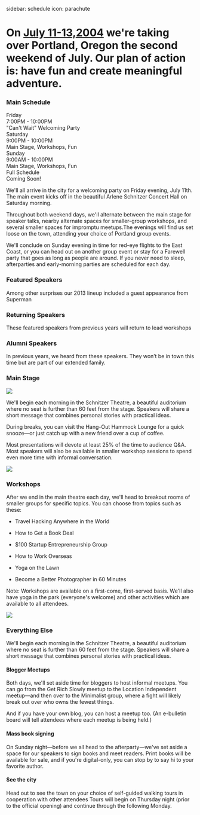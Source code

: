 sidebar: schedule
icon: parachute

# On [July 11-13,2004](/register) we're taking over Portland, Oregon the second weekend of July. Our plan of action is: have fun and create meaningful adventure.
<div class="main-schedule-box">
	<h3>Main Schedule</h3>
	<div class="main-schedule-item">
		<div class="main-schedule-day">Friday</div>
		<div class="main-schedule-time">7:00PM - 10:00PM</div>
		<div class="main-schedule-descr">"Can't Wait" Welcoming Party</div>
	</div>
	<div class="main-schedule-item">
		<div class="main-schedule-day">Saturday</div>
		<div class="main-schedule-time">9:00PM - 10:00PM</div>
		<div class="main-schedule-descr">Main Stage, Workshops, Fun</div>
	</div>
	<div class="main-schedule-item">
		<div class="main-schedule-day">Sunday</div>
		<div class="main-schedule-time">9:00AM - 10:00PM</div>
		<div class="main-schedule-descr">Main Stage, Workshops, Fun</div>
	</div>
	<div class="main-schedule-item">
		<div class="main-schedule-day">Full Schedule</div>
		<div class="main-schedule-descr">Coming Soon!</div>
	</div>
</div>

<p class="intro">We'll all arrive in the city for a welcoming party on Friday evening, July 11th. The main event kicks off in the beautiful Arlene Schnitzer Concert Hall on Saturday morning.</p>

Throughout both weekend days, we'll alternate between the main stage for speaker talks, nearby alternate spaces for smaller-group workshops, and several smaller spaces for impromptu meetups.The evenings will find us set loose on the town, attending your choice of Portland group events.

We'll conclude on Sunday evening in time for red-eye flights to the East Coast, or you can head out on another group event or stay for a Farewell party that goes as long as people are around. If you never need to sleep, afterparties and early-morning parties are scheduled for each day.

<div class="line-canvas"></div>

<a name="speakers"></a>

### Featured Speakers
Among other surprises our 2013 lineup included a guest appearance from Superman

<div class="speaker_list" data-speaker-type="featured"></div>

<div class="line-canvas"></div>

### Returning Speakers
These featured speakers from previous years will return to lead workshops

<div class="speaker_list" data-speaker-type="returning"></div>

<div class="line-canvas"></div>

### Alumni Speakers
In previous years, we heard from these speakers. They won’t be in town this time but are part of our extended family.

<div class="speaker_list" data-speaker-type="alumni"></div>

<div class="clear"></div>


### Main Stage

<a name="main-stage"></a>

<img src="/images/schedule/schedule-circle-1.png" id="schedule-circle-1"/>

We'll begin each morning in the Schnitzer Theatre, a beautiful auditorium where no seat is further than 60 feet from the stage. Speakers will share a short message that combines personal stories with practical ideas.

During breaks, you can visit the Hang-Out Hammock Lounge for a quick snooze—or just catch up with a new friend over a cup of coffee.

Most presentations will devote at least 25% of the time to audience Q&A. Most speakers will also be available in 
smaller workshop sessions to spend even more time with informal conversation.

<div class="clear"></div>

<img src="/images/schedule/schedule-circle-2.png" id="schedule-circle-2"/>

<h3 class="color-green">Workshops</h3>

<a name="workshops"></a>

After we end in the main theatre each day, we'll head to breakout rooms of smaller groups for specific topics. You can choose from topics such as these:

* Travel Hacking Anywhere in the World

* How to Get a Book Deal

* $100 Startup Entrepreneurship Group

* How to Work Overseas

* Yoga on the Lawn

* Become a Better Photographer in 
60 Minutes

<p class="color-green">Note: Workshops are available on a first-come, first-served basis. We'll also have yoga in the park (everyone's welcome) and other activities which are available to all attendees.</p>

<img src="/images/schedule/schedule-circle-3.png" id="schedule-circle-3"/>

<h3 class="color-orange">Everything Else</h3>

<a name="everything-else"></a>

We'll begin each morning in the Schnitzer Theatre, a beautiful auditorium where no seat is further than 60 feet from the stage. Speakers will share a short message that combines personal stories with practical ideas.

<h4 class="color-orange">Blogger Meetups</h3>

Both days, we'll set aside time for bloggers to host informal meetups. You can go from the Get Rich Slowly meetup to the Location Independent meetup—and then over to the Minimalist group, where a fight will likely break out over who owns the fewest things.

And if you have your own blog, you can host a meetup too. (An e-bulletin board will tell attendees where each meetup is being held.)

<div class="half-col">
	<h4 class="color-orange">Mass book signing</h3>
	<p></p>
	<p>
		On Sunday night—before we all head to the afterparty—we've set aside a space for our speakers to sign books and meet readers. Print books will be available for sale, and if you're digital-only, you can stop by to say hi to your favorite author.
	</p>
</div>
<div class="half-col">
	<h4 class="color-orange">See the city</h3>
	<p></p>
	<p>
		Head out to see the town on your choice of self-guided walking tours in cooperation with other attendees
		Tours will begin on Thursday night (prior to the official opening) and continue through the following Monday.
	</p>
</div>

<div class="clear"></div>

